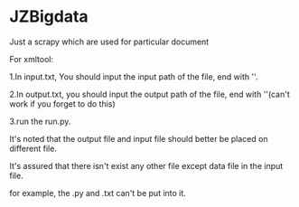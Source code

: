 # JZBigdata
Just a scrapy which are used for particular document



For xmltool:



1.In input.txt, You should input the input path of the file, end with '\'.



2.In output.txt, you should input the output path of the file, end with '\'(can't work if you forget to do this)



3.run the run.py.



It's noted that the output file and input file should better be placed on different file.



It's assured that there isn't exist any other file except data file in the input file.



for example, the .py and .txt can't be put into it.
